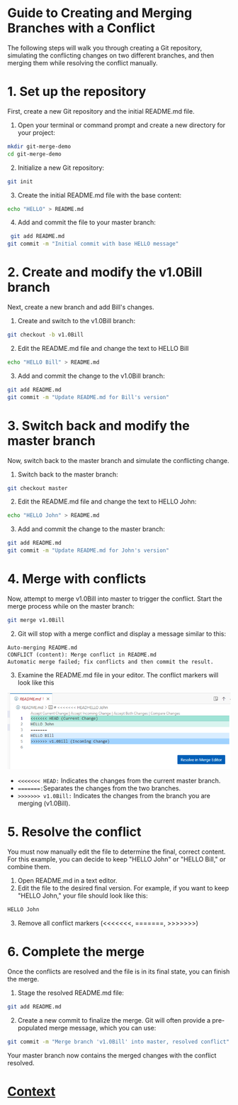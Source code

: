 # Guide to Creating and Merging Branches with a Conflict

The following steps will walk you through creating a Git repository, simulating the conflicting changes on two different branches, and then merging them while resolving the conflict manually.

# 1. Set up the repository
First, create a new Git repository and the initial README.md file.

1. Open your terminal or command prompt and create a new directory for your project:

``` sh
mkdir git-merge-demo
cd git-merge-demo
```

2. Initialize a new Git repository:
``` sh
git init
```

3. Create the initial README.md file with the base content:
``` sh
echo "HELLO" > README.md
```

4. Add and commit the file to your master branch:
``` sh
 git add README.md
git commit -m "Initial commit with base HELLO message"
```

# 2. Create and modify the v1.0Bill branch
Next, create a new branch and add Bill's changes.
1. Create and switch to the v1.0Bill branch:

``` sh
git checkout -b v1.0Bill
```

2. Edit the README.md file and change the text to HELLO Bill
``` sh
echo "HELLO Bill" > README.md
```

3. Add and commit the change to the v1.0Bill branch:
``` sh
git add README.md
git commit -m "Update README.md for Bill's version"
```

# 3. Switch back and modify the master branch
Now, switch back to the master branch and simulate the conflicting change.
1. Switch back to the master branch:

``` sh
git checkout master
```

2. Edit the README.md file and change the text to HELLO John:

``` sh
echo "HELLO John" > README.md
```

3. Add and commit the change to the master branch:
``` sh
git add README.md
git commit -m "Update README.md for John's version"
```

# 4. Merge with conflicts

Now, attempt to merge v1.0Bill into master to trigger the conflict.
Start the merge process while on the master branch:
``` sh
git merge v1.0Bill

```

2. Git will stop with a merge conflict and display a message similar to this:

```
Auto-merging README.md
CONFLICT (content): Merge conflict in README.md
Automatic merge failed; fix conflicts and then commit the result.
```
3. Examine the README.md file in your editor. The conflict markers will look like this

![merge-conflict.png](./../IMAGES_STEPS/branch-merge/merge-conflict.png)

* ```<<<<<<< HEAD:``` Indicates the changes from the current master branch.
* ```=======:```Separates the changes from the two branches.
* ```>>>>>>> v1.0Bill:``` Indicates the changes from the branch you are merging (v1.0Bill).

# 5. Resolve the conflict
You must now manually edit the file to determine the final, correct content. For this example, you can decide to keep "HELLO John" or "HELLO Bill," or combine them.
1. Open README.md in a text editor.
2. Edit the file to the desired final version. For example, if you want to keep "HELLO John," your file should look like this:
```sh
HELLO John
```
3. Remove all conflict markers (<<<<<<<, =======, >>>>>>>)

# 6. Complete the merge
Once the conflicts are resolved and the file is in its final state, you can finish the merge.
1. Stage the resolved README.md file:
```sh
git add README.md
```

2. Create a new commit to finalize the merge. Git will often provide a pre-populated merge message, which you can use:
```sh
git commit -m "Merge branch 'v1.0Bill' into master, resolved conflict"
```

Your master branch now contains the merged changes with the conflict resolved.

# [Context](./../README.md)